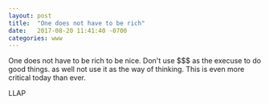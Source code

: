 ```yaml
---
layout: post
title:  "One does not have to be rich"
date:   2017-08-20 11:41:40 -0700
categories: www
---
```


One does not have to be rich to be nice. Don't use $$$ as the execuse to do good things. as well not use it as the way of thinking. This is even more critical today than ever.


LLAP

